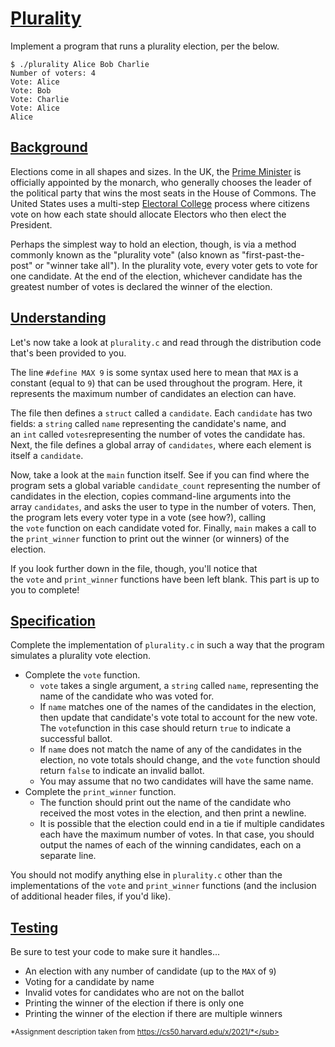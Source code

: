 [Plurality](https://cs50.harvard.edu/x/2021/psets/3/plurality/#plurality)
=========================================================================

Implement a program that runs a plurality election, per the below.

```
$ ./plurality Alice Bob Charlie
Number of voters: 4
Vote: Alice
Vote: Bob
Vote: Charlie
Vote: Alice
Alice

```

[Background](https://cs50.harvard.edu/x/2021/psets/3/plurality/#background)
---------------------------------------------------------------------------

Elections come in all shapes and sizes. In the UK, the [Prime Minister](https://www.parliament.uk/education/about-your-parliament/general-elections/) is officially appointed by the monarch, who generally chooses the leader of the political party that wins the most seats in the House of Commons. The United States uses a multi-step [Electoral College](https://www.archives.gov/federal-register/electoral-college/about.html) process where citizens vote on how each state should allocate Electors who then elect the President.

Perhaps the simplest way to hold an election, though, is via a method commonly known as the "plurality vote" (also known as "first-past-the-post" or "winner take all"). In the plurality vote, every voter gets to vote for one candidate. At the end of the election, whichever candidate has the greatest number of votes is declared the winner of the election.

[Understanding](https://cs50.harvard.edu/x/2021/psets/3/plurality/#understanding)
---------------------------------------------------------------------------------

Let's now take a look at `plurality.c` and read through the distribution code that's been provided to you.

The line `#define MAX 9` is some syntax used here to mean that `MAX` is a constant (equal to `9`) that can be used throughout the program. Here, it represents the maximum number of candidates an election can have.

The file then defines a `struct` called a `candidate`. Each `candidate` has two fields: a `string` called `name` representing the candidate's name, and an `int` called `votes`representing the number of votes the candidate has. Next, the file defines a global array of `candidates`, where each element is itself a `candidate`.

Now, take a look at the `main` function itself. See if you can find where the program sets a global variable `candidate_count` representing the number of candidates in the election, copies command-line arguments into the array `candidates`, and asks the user to type in the number of voters. Then, the program lets every voter type in a vote (see how?), calling the `vote` function on each candidate voted for. Finally, `main` makes a call to the `print_winner` function to print out the winner (or winners) of the election.

If you look further down in the file, though, you'll notice that the `vote` and `print_winner` functions have been left blank. This part is up to you to complete!

[Specification](https://cs50.harvard.edu/x/2021/psets/3/plurality/#specification)
---------------------------------------------------------------------------------

Complete the implementation of `plurality.c` in such a way that the program simulates a plurality vote election.

-   Complete the `vote` function.
    -   `vote` takes a single argument, a `string` called `name`, representing the name of the candidate who was voted for.
    -   If `name` matches one of the names of the candidates in the election, then update that candidate's vote total to account for the new vote. The `vote`function in this case should return `true` to indicate a successful ballot.
    -   If `name` does not match the name of any of the candidates in the election, no vote totals should change, and the `vote` function should return `false` to indicate an invalid ballot.
    -   You may assume that no two candidates will have the same name.
-   Complete the `print_winner` function.
    -   The function should print out the name of the candidate who received the most votes in the election, and then print a newline.
    -   It is possible that the election could end in a tie if multiple candidates each have the maximum number of votes. In that case, you should output the names of each of the winning candidates, each on a separate line.

You should not modify anything else in `plurality.c` other than the implementations of the `vote` and `print_winner` functions (and the inclusion of additional header files, if you'd like).

[Testing](https://cs50.harvard.edu/x/2021/psets/3/plurality/#testing)
---------------------------------------------------------------------

Be sure to test your code to make sure it handles...

-   An election with any number of candidate (up to the `MAX` of `9`)
-   Voting for a candidate by name
-   Invalid votes for candidates who are not on the ballot
-   Printing the winner of the election if there is only one
-   Printing the winner of the election if there are multiple winners

<sub>*Assignment description taken from https://cs50.harvard.edu/x/2021/*</sub>
